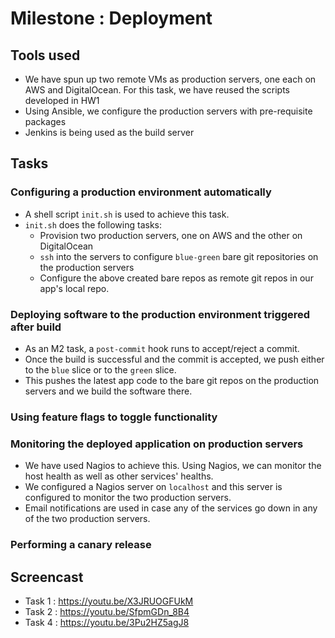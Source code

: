 # Milestone : Deployment

## Tools used
* We have spun up two remote VMs as production servers, one each on AWS and DigitalOcean. For this task, we have reused the scripts developed in HW1
* Using Ansible, we configure the production servers with pre-requisite packages
* Jenkins is being used as the build server

## Tasks

### Configuring a production environment automatically
* A shell script `init.sh` is used to achieve this task.
* `init.sh` does the following tasks:
  * Provision two production servers, one on AWS and the other on DigitalOcean
  * `ssh` into the servers to configure `blue-green` bare git repositories on the production servers
  * Configure the above created bare repos as remote git repos in our app's local repo.

### Deploying software to the production environment triggered after build
* As an M2 task, a `post-commit` hook runs to accept/reject a commit.
* Once the build is successful and the commit is accepted, we push either to the `blue` slice or to the `green` slice.
* This pushes the latest app code to the bare git repos on the production servers and we build the software there.

### Using feature flags to toggle functionality
### Monitoring the deployed application on production servers
* We have used Nagios to achieve this. Using Nagios, we can monitor the host health as well as other services' healths.
* We configured a Nagios server on `localhost` and this server is configured to monitor the two production servers.
* Email notifications are used in case any of the services go down in any of the two production servers.
### Performing a canary release

## Screencast
* Task 1 : https://youtu.be/X3JRUOGFUkM
* Task 2 : https://youtu.be/SfpmGDn_8B4 
* Task 4 : https://youtu.be/3Pu2HZ5agJ8
